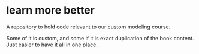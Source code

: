 
# learn more better

A repository to hold code relevant to our custom modeling course.

Some of it is custom, and some if it is exact duplication of the book content. Just easier to have it all in one place.